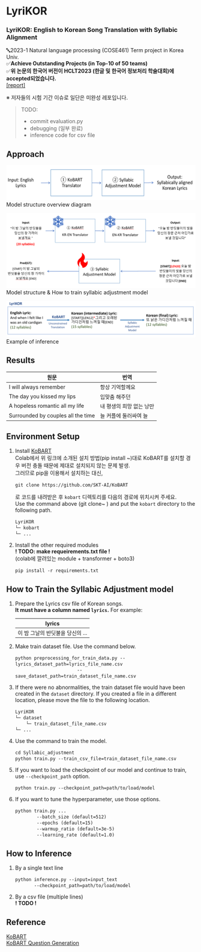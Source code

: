 # LyriKOR
### LyriKOR: English to Korean Song Translation with Syllabic Alignment   
   
🔤2023-1 Natural language processing (COSE461) Term project in Korea Univ.   
✅**Achieve Outstanding Projects (in Top-10 of 50 teams)**      
✅**위 논문의 한국어 버전이 HCLT2023 (한글 및 한국어 정보처리 학술대회)에 accepted되었습니다.**   
[[report]](https://github.com/HyezNee/LyriKOR/blob/main/report/COSE461_Project_Final_Report__LyriKOR__Team_2.pdf)     
   

   
※ 저자들의 시험 기간 이슈로 일단은 미완성 레포입니다.   
> TODO:
> - commit evaluation.py
> - debugging (일부 완료)
> - inference code for csv file
   
   
## Approach
![overview](imgs/overview.png)   
Model structure overview diagram     
   
![syllabic_adjustment](imgs/syllabic_adjustment.png)   
Model structure & How to train syllabic adjustment model     
   
![syllabic_adjustment](imgs/inference_example.png)   
Example of inference   
   
   
## Results
|원문|번역|
|--|--|
|I will always remember|항상 기억할께요|
|The day you kissed my lips|입맞춤 해주던|
|A hopeless romantic all my life|내 평생의 희망 없는 낭만|
|Surrounded by couples all the time|늘 커플에 둘러싸여 늘|
   
   
## Environment Setup
1. Install [KoBART](https://github.com/SKT-AI/KoBART)   
	Colab에서 위 링크에 소개된 설치 방법(pip install ~)대로 KoBART를 설치할 경우 버전 충돌 때문에 제대로 설치되지 않는 문제 발생.    
	그러므로 pip을 이용해서 설치하는 대신,
	```
	git clone https://github.com/SKT-AI/KoBART
	```
	로 코드를 내려받은 후 `kobart` 디렉토리를 다음의 경로에 위치시켜 주세요.   
	Use the command above (git clone~ ) and put the `kobart` directory to the following path.
	```
	LyriKOR
	└─ kobart
	└─ ...
	```
2. Install the other required modules   
	**! TODO: make requeirements.txt file !**   
	(colab에 깔려있는 module + transformer + boto3)   
	```
	pip install -r requirements.txt
	```
   
   
## How to Train the Syllabic Adjustment model
1. Prepare the Lyrics csv file of Korean songs.   
	**It must have a column named `lyrics`.** For example:
	   
	| lyrics |
	| :--: |
	| 이 밤 그날의 반딧불을 당신의 ... |

2. Make train dataset file. Use the command below.   
	```
	python preprocessing_for_train_data.py --lyrics_dataset_path=lyrics_file_name.csv
					       --save_dataset_path=train_dataset_file_name.csv
	```
3. If there were no abnormalities, the train dataset file would have been created in the `dataset` directory. If you created a file in a different location, please move the file to the following location.   
	```
	LyriKOR
	└─ dataset
		└─ train_dataset_file_name.csv
	└─ ...
	```
4. Use the command to train the model.   
	```
	cd Syllabic_adjustment
	python train.py --train_csv_file=train_dataset_file_name.csv
	```
5. If you want to load the checkpoint of our model and continue to train, use `--checkpoint_path` option.
	```
	python train.py --checkpoint_path=path/to/load/model
	```
7. If you want to tune the hyperparameter, use those options.
	```
	python train.py ...
			--batch_size (default=512)
			--epochs (default=15)
			--warmup_ratio (default=3e-5)
			--learning_rate (default=1.0)
	```


## How to Inference
1. By a single text line
	```
	python inference.py --input=input_text
	       --checkpoint_path=path/to/load/model
	```
2. By a csv file (multiple lines)      
	**! TODO !**    
      
    
## Reference
[KoBART](https://github.com/SKT-AI/KoBART)   
[KoBART Question Generation](https://github.com/Seoneun/KoBART-Question-Generation)   
